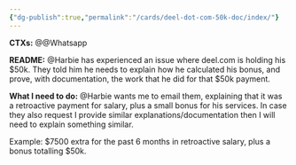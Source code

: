 ```yaml
---
{"dg-publish":true,"permalink":"/cards/deel-dot-com-50k-doc/index/"}
---
```


**CTXs:**
@@Whatsapp

**README:**
@Harbie has experienced an issue where deel.com is holding his $50k. They told him he needs to explain how he calculated his bonus, and prove, with documentation, the work that he did for that $50k payment.

**What I need to do:**
@Harbie wants me to email them, explaining that it was a retroactive payment for salary, plus a small bonus for his services. In case they also request I provide similar explanations/documentation then I will need to explain something similar.

Example: $7500 extra for the past 6 months in retroactive salary, plus a bonus totalling $50k.





